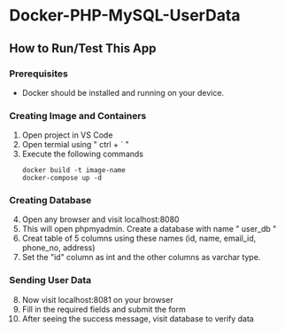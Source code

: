 # Docker-PHP-MySQL-UserData

## How to Run/Test This App

### Prerequisites
- Docker should be installed and running on your device.

### Creating Image and Containers
1. Open project in VS Code
2. Open termial using " ctrl + ` "
3. Execute the following commands
   ```
   docker build -t image-name
   docker-compose up -d
   ```

###  Creating Database
4. Open any browser and visit localhost:8080
5. This will open phpmyadmin. Create a database with name " user_db "
6. Creat table of 5 columns using these names (id, name, email_id, phone_no, address)
7. Set the "id" column as int and the other columns as varchar type.

### Sending User Data
8. Now visit localhost:8081 on your browser
9. Fill in the required fields and submit the form
10. After seeing the success message, visit database to verify data
